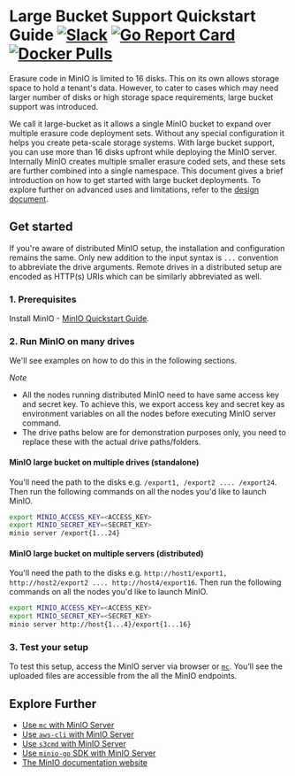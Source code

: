# Large Bucket Support Quickstart Guide [![Slack](https://slack.min.io/slack?type=svg)](https://slack.min.io) [![Go Report Card](https://goreportcard.com/badge/minio/minio)](https://goreportcard.com/report/minio/minio) [![Docker Pulls](https://img.shields.io/docker/pulls/minio/minio.svg?maxAge=604800)](https://hub.docker.com/r/minio/minio/) 

Erasure code in MinIO is limited to 16 disks. This on its own allows storage space to hold a tenant's data. However, to cater to cases which may need larger number of disks or high storage space requirements, large bucket support was introduced.

We call it large-bucket as it allows a single MinIO bucket to expand over multiple erasure code deployment sets. Without any special configuration it helps you create peta-scale storage systems. With large bucket support, you can use more than 16 disks upfront while deploying the MinIO server. Internally MinIO creates multiple smaller erasure coded sets, and these sets are further combined into a single namespace. This document gives a brief introduction on how to get started with large bucket deployments. To explore further on advanced uses and limitations, refer to the [design document](https://github.com/minio/minio/blob/master/docs/large-bucket/DESIGN.md).

## Get started
If you're aware of distributed MinIO setup, the installation and configuration remains the same. Only new addition to the input syntax is `...` convention to abbreviate the drive arguments. Remote drives in a distributed setup are encoded as HTTP(s) URIs which can be similarly abbreviated as well.

### 1. Prerequisites
Install MinIO - [MinIO Quickstart Guide](https://docs.min.io/docs/minio-quickstart-guide).

### 2. Run MinIO on many drives
We'll see examples on how to do this in the following sections.

*Note*

- All the nodes running distributed MinIO need to have same access key and secret key. To achieve this, we export access key and secret key as environment variables on all the nodes before executing MinIO server command.
- The drive paths below are for demonstration purposes only, you need to replace these with the actual drive paths/folders.

#### MinIO large bucket on multiple drives (standalone)
You'll need the path to the disks e.g. `/export1, /export2 .... /export24`. Then run the following commands on all the nodes you'd like to launch MinIO.

```sh
export MINIO_ACCESS_KEY=<ACCESS_KEY>
export MINIO_SECRET_KEY=<SECRET_KEY>
minio server /export{1...24}
```

#### MinIO large bucket on multiple servers (distributed)
You'll need the path to the disks e.g. `http://host1/export1, http://host2/export2 .... http://host4/export16`. Then run the following commands on all the nodes you'd like to launch MinIO.

```sh
export MINIO_ACCESS_KEY=<ACCESS_KEY>
export MINIO_SECRET_KEY=<SECRET_KEY>
minio server http://host{1...4}/export{1...16}
```

### 3. Test your setup
To test this setup, access the MinIO server via browser or [`mc`](https://docs.min.io/docs/minio-client-quickstart-guide). You’ll see the uploaded files are accessible from the all the MinIO endpoints.

## Explore Further
- [Use `mc` with MinIO Server](https://docs.min.io/docs/minio-client-quickstart-guide)
- [Use `aws-cli` with MinIO Server](https://docs.min.io/docs/aws-cli-with-minio)
- [Use `s3cmd` with MinIO Server](https://docs.min.io/docs/s3cmd-with-minio)
- [Use `minio-go` SDK with MinIO Server](https://docs.min.io/docs/golang-client-quickstart-guide)
- [The MinIO documentation website](https://docs.min.io)

